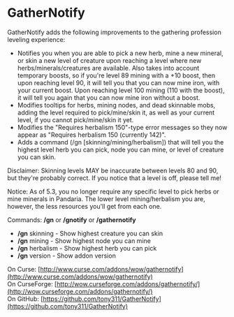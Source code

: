 GatherNotify
============

GatherNotify adds the following improvements to the gathering profession leveling experience:

* Notifies you when you are able to pick a new herb, mine a new mineral, or skin a new level of creature upon reaching a level where new herbs/minerals/creatures are available. Also takes into account temporary boosts, so if you're level 89 mining with a +10 boost, then upon reaching level 90, it will tell you that you can now mine iron, with your current boost. Upon reaching level 100 mining (110 with the boost), it will tell you again that you can now mine iron without a boost.
* Modifies tooltips for herbs, mining nodes, and dead skinnable mobs, adding the level required to pick/mine/skin it, as well as your current level, if you cannot pick/mine/skin it yet.
* Modifies the "Requires herbalism 150"-type error messages so they now appear as "Requires herbalism 150 (currently 142)".
* Adds a command (/gn [skinning/mining/herbalism]) that will tell you the highest level herb you can pick, node you can mine, or level of creature you can skin.

Disclaimer: Skinning levels MAY be inaccurate between levels 80 and 90, but they're probably correct. If you notice that a level is off, please tell me!

Notice: As of 5.3, you no longer require any specific level to pick herbs or mine minerals in Pandaria. The lower level mining/herbalism you are, however, the less resources you'll get from each one.

Commands: **/gn** or **/gnotify** or **/gathernotify**
* **/gn** skinning - Show highest creature you can skin
* **/gn** mining - Show highest node you can mine
* **/gn** herbalism - Show highest herb you can pick
* **/gn** version - Show addon version

On Curse: [http://www.curse.com/addons/wow/gathernotify](http://www.curse.com/addons/wow/gathernotify)  
On CurseForge: [http://wow.curseforge.com/addons/gathernotify/](http://wow.curseforge.com/addons/gathernotify/)  
On GitHub: [https://github.com/tony311/GatherNotify](https://github.com/tony311/GatherNotify)
